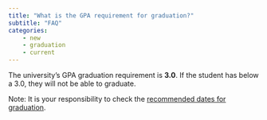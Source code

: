 ```yaml
---
title: "What is the GPA requirement for graduation?"
subtitle: "FAQ"
categories:
    - new
    - graduation
    - current
---
```

The university’s GPA graduation requirement is **3.0**.  If the student has below a 3.0, they will not be able to graduate.

Note: It is your responsibility to check the [recommended dates for graduation](https://semo.edu/student-support/academic-support/registrar/graduation/index.html#studentrecords).